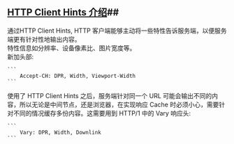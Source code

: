 ## [HTTP Client Hints 介绍](https://imququ.com/post/http-client-hints.html)##

通过HTTP Client Hints, HTTP 客户端能够主动将一些特性告诉服务端，以便服务端更有针对性地输出内容。  
特性信息如分辨率、设备像素比、图片宽度等。   
新加头部:

    ```
        Accept-CH: DPR, Width, Viewport-Width
    ```

使用了 HTTP Client Hints 之后，服务端针对同一个 URL 可能会输出不同的内容，所以无论是中间节点，还是浏览器，在实现响应 Cache
时必须小心，需要针对不同的情况缓存多份内容。这需要用到 HTTP/1 中的 Vary 响应头:

    ```
        Vary: DPR, Width, Downlink
    ```

